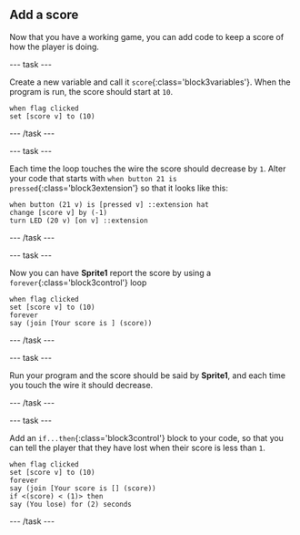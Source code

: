 ## Add a score

Now that you have a working game, you can add code to keep a score of how the player is doing.

--- task ---

Create a new variable and call it `score`{:class='block3variables'}. When the program is run, the score should start at `10`.

```blocks3
when flag clicked
set [score v] to (10)
```

--- /task ---

--- task ---

Each time the loop touches the wire the score should decrease by `1`. Alter your code that starts with `when button 21 is pressed`{:class='block3extension'} so that it looks like this:

```blocks3
when button (21 v) is [pressed v] ::extension hat
change [score v] by (-1)
turn LED (20 v) [on v] ::extension
```

--- /task ---

--- task ---

Now you can have **Sprite1** report the score by using a `forever`{:class='block3control'} loop

```blocks3
when flag clicked
set [score v] to (10)
forever
say (join [Your score is ] (score))
```

--- /task ---

--- task ---

Run your program and the score should be said by **Sprite1**, and each time you touch the wire it should decrease.

--- /task ---

--- task ---

Add an `if...then`{:class='block3control'} block to your code, so that you can tell the player that they have lost when their score is less than `1`.

```blocks3
when flag clicked
set [score v] to (10)
forever
say (join [Your score is [] (score))
if <(score) < (1)> then
say (You lose) for (2) seconds
```

--- /task ---